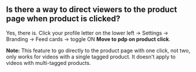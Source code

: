 ## Is there a way to direct viewers to the product page when product is clicked?

Yes, there is. Click your profile letter on the lower left -> Settings -> Branding -> Feed cards -> toggle ON **Move to pdp on product click**.

**Note:** This feature to go directly to the product page with one click, not two, only works for videos with a single tagged product. It doesn't apply to videos with multi-tagged products. 

